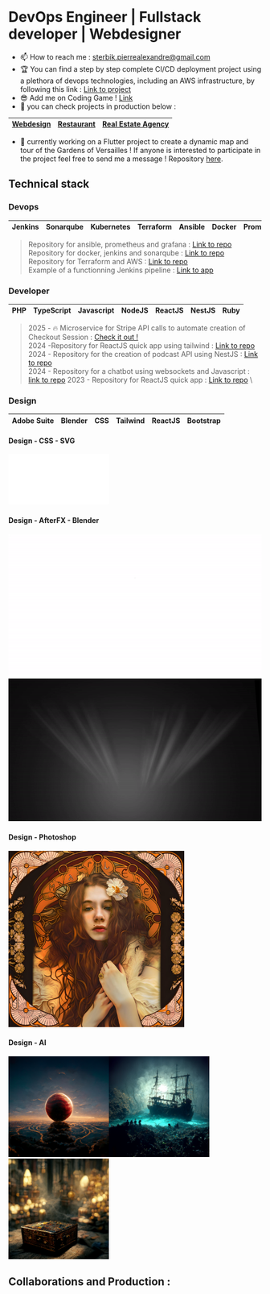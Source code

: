 <span style="display:flex;align-items:center;font-size: x-small;"><h1> DevOps Engineer | Fullstack developer | Webdesigner </h1></span>

- 📫 How to reach me : sterbik.pierrealexandre@gmail.com
- :trophy: You can find a step by step complete CI/CD deployment project using a plethora of devops technologies, including an AWS infrastructure, by following this link : [Link to project](https://docs.google.com/document/d/1pa4Xx0-eNUB6V12sOGlKhN1sh6cydZEe/edit?usp=drive_link&ouid=117616023064011937677&rtpof=true&sd=true)
- 😎 Add me on Coding Game ! [Link](https://www.codingame.com/profile/5c6a8031a6a0ff658efe309f9f056ccc9096385)
- :triangular_ruler: you can check projects in production below :

| [Webdesign](https://www.zebrart.fr/) | [Restaurant](https://www.le-parnasse-versailles.fr/) | [Real Estate Agency](https://cabinetlaclef.com/) 
:---------------:|:---------------:|:---------------:|

- :loudspeaker: currently working on a Flutter project to create a dynamic map and tour of the Gardens of Versailles ! If anyone is interested to participate in the project feel free to send me a message ! Repository [here](https://github.com/Manianise/versailles-gardens-fun-visit).

## Technical stack

### Devops

| Jenkins | Sonarqube | Kubernetes | Terraform | Ansible | Docker | Prometheus | Grafana |
:---------------:|:---------------:|:---------------:|:---------------:|:---------------:|:---------------:|:---------------:|:---------------:|

> Repository for ansible, prometheus and grafana : [Link to repo](https://github.com/Manianise/ansible-prometheus-grafana) \
> Repository for docker, jenkins and sonarqube : [Link to repo](https://github.com/Manianise/docker-jenkins-env) \
> Repository for Terraform and AWS : [Link to repo](https://github.com/Manianise/terraform-ec2-aws) \
> Example of a functionning Jenkins pipeline : [Link to app](https://github.com/Manianise/api_nodejs)


### Developer


| PHP | TypeScript | Javascript | NodeJS | ReactJS | NestJS | Ruby |
:---------------:|:---------------:|:---------------:|:---------------:|:---------------:|:---------------:|:---------------:|

> 2025 - 🔥 Microservice for Stripe API calls to automate creation of Checkout Session : [Check it out !](https://github.com/Manianise/stripe-dispute-microservice) \
> 2024 -Repository for ReactJS quick app using tailwind : [Link to repo](https://github.com/Manianise/sterbik-react) \
> 2024 - Repository for the creation of podcast API using NestJS : [Link to repo](https://github.com/Manianise/podcast-api) \
> 2024 - Repository for a chatbot using websockets and Javascript : [link to repo](https://github.com/Manianise/Chatssistant-SocketIO)
> 2023 - Repository for ReactJS quick app : [Link to repo](https://github.com/Manianise/spiritsPresentation) \

### Design

| Adobe Suite | Blender | CSS | Tailwind | ReactJS | Bootstrap |
:---------------:|:---------------:|:---------------:|:---------------:|:---------------:|:---------------:|

#### Design - CSS - SVG

<img src="./assets/svg/zombie.svg" alt="zombie" width="100" height="100"><img src="./assets/svg/assets.svg" alt="logo" width="100" height="100">

#### Design - AfterFX - Blender

![video](./assets/video/movie_1-ezgif.com-video-to-gif-converter.gif) ![video](./assets/video/intro-ezgif.com-video-to-gif-converter.gif)


#### Design - Photoshop

<img src="./assets/img/refonte4.jpg" alt="Mucha" width="350" height="350">

#### Design - AI

<img src="./assets/img/grid_0.png" alt="ballRed" width="200" height="200"><img src="./assets/img/Sterbik_pirate_skeletons_having_a_banquet_sea_bed_shipwreak_par_fd28700d-1f18-44ed-8392-34e70d276c31.png" alt="pirateBoat" width="200" height="200"><img src="./assets/img/Zebrart_harry_potter_treasure_chest_no_background_octane_render_2b8e66ba-7dd3-48d5-894a-facf2911209f.png" alt="treasure" width="200" height="200">


## Collaborations and Production :



